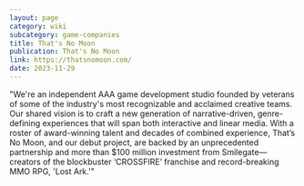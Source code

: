 ```yaml
---
layout: page
category: wiki
subcategory: game-companies
title: That's No Moon
publication: That's No Moon
link: https://thatsnomoon.com/
date: 2023-11-29
---
```


"We're an independent AAA game development studio founded by veterans of some of the industry's most recognizable and acclaimed creative teams. Our shared vision is to craft a new generation of narrative-driven, genre-defining experiences that will span both interactive and linear media. With a roster of award-winning talent and decades of combined experience, That’s No Moon, and our debut project, are backed by an unprecedented partnership and more than $100 million investment from Smilegate—creators of the blockbuster ‘CROSSFIRE’ franchise and record-breaking MMO RPG, 'Lost Ark.'"
